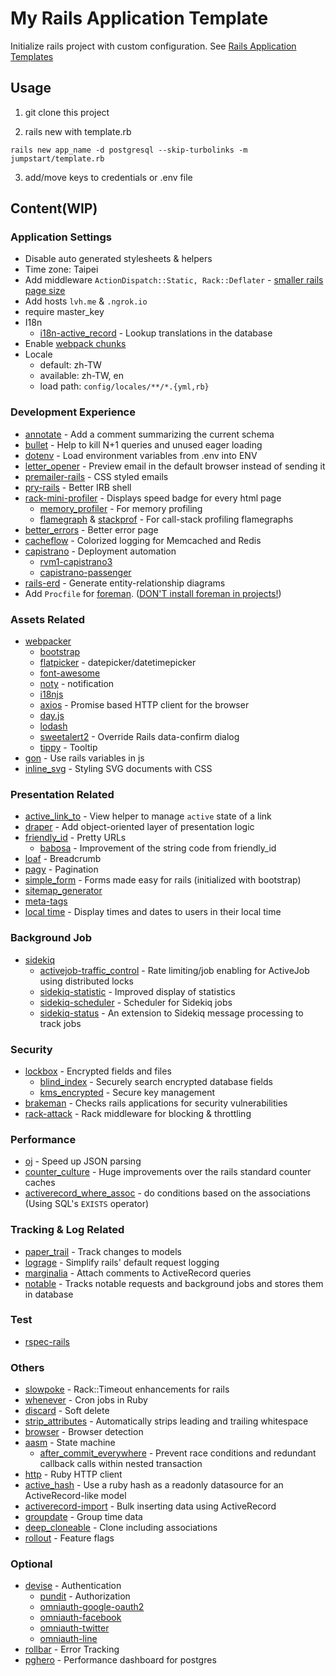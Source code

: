# My Rails Application Template

Initialize rails project with custom configuration. See [Rails Application Templates](https://edgeguides.rubyonrails.org/rails_application_templates.html)

## Usage

1. git clone this project

2. rails new with template.rb

  ```shell
  rails new app_name -d postgresql --skip-turbolinks -m jumpstart/template.rb
  ```

3. add/move keys to credentials or .env file

## Content(WIP)

### Application Settings

- Disable auto generated stylesheets & helpers
- Time zone: Taipei
- Add middleware `ActionDispatch::Static, Rack::Deflater` - [smaller rails page size](https://www.schneems.com/2017/11/08/80-smaller-rails-footprint-with-rack-deflate/)
- Add hosts `lvh.me` & `.ngrok.io`
- require master_key
- I18n
  - [i18n-active_record](https://github.com/svenfuchs/i18n-active_record) - Lookup translations in the database
- Enable [webpack chunks](https://github.com/rails/webpacker/blob/master/docs/webpack.md#add-splitchunks-webpack-v4)
- Locale
  - default: zh-TW
  - available: zh-TW, en
  - load path: `config/locales/**/*.{yml,rb}`

### Development Experience

- [annotate](https://github.com/ctran/annotate_models) - Add a comment summarizing the current schema
- [bullet](https://github.com/flyerhzm/bullet) - Help to kill N+1 queries and unused eager loading
- [dotenv](https://github.com/bkeepers/dotenv) - Load environment variables from .env into ENV
- [letter_opener](https://github.com/ryanb/letter_opener) - Preview email in the default browser instead of sending it
- [premailer-rails](https://github.com/fphilipe/premailer-rails) - CSS styled emails
- [pry-rails](https://github.com/rweng/pry-rails) - Better IRB shell
- [rack-mini-profiler](https://github.com/MiniProfiler/rack-mini-profiler) - Displays speed badge for every html page
  - [memory_profiler](https://github.com/SamSaffron/memory_profiler) - For memory profiling
  - [flamegraph](https://github.com/SamSaffron/flamegraph) & [stackprof](https://github.com/tmm1/stackprof) - For call-stack profiling flamegraphs
- [better_errors](https://github.com/BetterErrors/better_errors) - Better error page
- [cacheflow](https://github.com/ankane/cacheflow) - Colorized logging for Memcached and Redis
- [capistrano](https://github.com/capistrano/capistrano) - Deployment automation
  - [rvm1-capistrano3](https://github.com/rvm/rvm1-capistrano3)
  - [capistrano-passenger](https://github.com/capistrano/passenger)
- [rails-erd](https://github.com/voormedia/rails-erd) - Generate entity-relationship diagrams
- Add `Procfile` for [foreman](https://github.com/ddollar/foreman). ([DON'T install foreman in projects!](https://github.com/ddollar/foreman/wiki/Don't-Bundle-Foreman))

### Assets Related

- [webpacker](https://github.com/rails/webpacker)
  - [bootstrap](https://getbootstrap.com/)
  - [flatpicker](https://flatpickr.js.org/) - datepicker/datetimepicker
  - [font-awesome](https://fontawesome.com/icons?d=gallery&m=free)
  - [noty](https://ned.im/noty) - notification
  - [i18njs](https://www.npmjs.com/package/i18njs)
  - [axios](https://www.npmjs.com/package/axios) - Promise based HTTP client for the browser
  - [day.js](https://day.js.org/)
  - [lodash](https://lodash.com/)
  - [sweetalert2](https://sweetalert2.github.io/) - Override Rails data-confirm dialog
  - [tippy](http://atomiks.github.io/tippyjs/) - Tooltip
- [gon](https://github.com/gazay/gon) - Use rails variables in js
- [inline_svg](https://github.com/jamesmartin/inline_svg) - Styling SVG documents with CSS

### Presentation Related

- [active_link_to](https://github.com/comfy/active_link_to) - View helper to manage `active` state of a link
- [draper](https://github.com/drapergem/draper) - Add object-oriented layer of presentation logic
- [friendly_id](https://github.com/norman/friendly_id) - Pretty URLs
  - [babosa](https://github.com/norman/babosa) - Improvement of the string code from friendly_id
- [loaf](https://github.com/piotrmurach/loaf) - Breadcrumb
- [pagy](https://github.com/ddnexus/pagy) - Pagination
- [simple_form](https://github.com/heartcombo/simple_form) - Forms made easy for rails (initialized with bootstrap)
- [sitemap_generator](https://github.com/kjvarga/sitemap_generator)
- [meta-tags](https://github.com/kpumuk/meta-tags)
- [local time](https://github.com/basecamp/local_time) - Display times and dates to users in their local time

### Background Job

- [sidekiq](https://github.com/mperham/sidekiq)
  - [activejob-traffic_control](https://github.com/nickelser/activejob-traffic_control) - Rate limiting/job enabling for ActiveJob using distributed locks
  - [sidekiq-statistic](https://github.com/davydovanton/sidekiq-statistic) - Improved display of statistics
  - [sidekiq-scheduler](https://github.com/moove-it/sidekiq-scheduler) - Scheduler for Sidekiq jobs
  - [sidekiq-status](https://github.com/utgarda/sidekiq-status) - An extension to Sidekiq message processing to track jobs

### Security

- [lockbox](https://github.com/ankane/lockbox) - Encrypted fields and files
  - [blind_index](https://github.com/ankane/blind_index) - Securely search encrypted database fields
  - [kms_encrypted](https://github.com/ankane/kms_encrypted) - Secure key management
- [brakeman](https://github.com/presidentbeef/brakeman) - Checks rails applications for security vulnerabilities
- [rack-attack](https://github.com/kickstarter/rack-attack) - Rack middleware for blocking & throttling

### Performance

- [oj](https://github.com/ohler55/oj) - Speed up JSON parsing
- [counter_culture](https://github.com/magnusvk/counter_culture) - Huge improvements over the rails standard counter caches
- [activerecord_where_assoc](https://github.com/MaxLap/activerecord_where_assoc) - do conditions based on the associations (Using SQL's `EXISTS` operator)

### Tracking & Log Related

- [paper_trail](https://github.com/paper-trail-gem/paper_trail) - Track changes to models
- [lograge](https://github.com/roidrage/lograge) - Simplify rails' default request logging
- [marginalia](https://github.com/basecamp/marginalia) - Attach comments to ActiveRecord queries
- [notable](https://github.com/ankane/notable) - Tracks notable requests and background jobs and stores them in database

### Test

- [rspec-rails](https://github.com/rspec/rspec-rails)

### Others

- [slowpoke](https://github.com/ankane/slowpoke) - Rack::Timeout enhancements for rails
- [whenever](https://github.com/javan/whenever) - Cron jobs in Ruby
- [discard](https://github.com/jhawthorn/discard) - Soft delete
- [strip_attributes](https://github.com/rmm5t/strip_attributes) - Automatically strips leading and trailing whitespace
- [browser](https://github.com/fnando/browser) - Browser detection
- [aasm](https://github.com/aasm/aasm) - State machine
  - [after_commit_everywhere](https://github.com/Envek/after_commit_everywhere) - Prevent race conditions and redundant callback calls within nested transaction
- [http](https://github.com/httprb/http) - Ruby HTTP client
- [active_hash](https://github.com/zilkey/active_hash) - Use a ruby hash as a readonly datasource for an ActiveRecord-like model
- [activerecord-import](https://github.com/zdennis/activerecord-import) - Bulk inserting data using ActiveRecord
- [groupdate](https://github.com/ankane/groupdate) - Group time data
- [deep_cloneable](https://github.com/moiristo/deep_cloneable) - Clone including associations
- [rollout](https://github.com/FetLife/rollout) - Feature flags

### Optional

- [devise](https://github.com/heartcombo/devise) - Authentication
  - [pundit](https://github.com/varvet/pundit) - Authorization
  - [omniauth-google-oauth2](https://github.com/zquestz/omniauth-google-oauth2)
  - [omniauth-facebook](https://github.com/simi/omniauth-facebook)
  - [omniauth-twitter](https://github.com/arunagw/omniauth-twitter)
  - [omniauth-line](https://github.com/chrislintw/omniauth-line)
- [rollbar](https://rollbar.com/) - Error Tracking
- [pghero](https://github.com/ankane/pghero) - Performance dashboard for postgres
